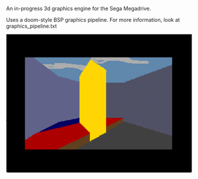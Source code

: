 An in-progress 3d graphics engine for the Sega Megadrive.
 
Uses a doom-style BSP graphics pipeline. For more information, look at graphics_pipeline.txt


![Skybox Screenshot](./skybox.png)


